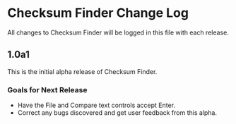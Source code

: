 # Checksum Finder Change Log

All changes to Checksum Finder will be logged in this file with each release.

## 1.0a1

This is the initial alpha release of Checksum Finder.

### Goals for Next Release

 + Have the File and Compare text controls accept Enter.
 + Correct any bugs discovered and get user feedback from this alpha.
